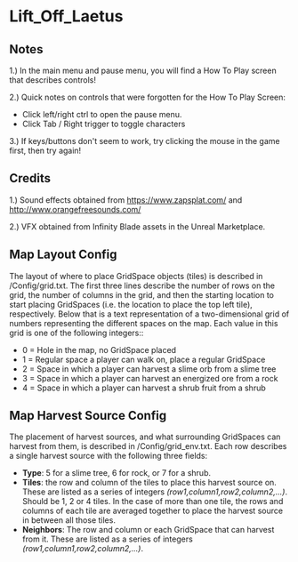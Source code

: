# Lift_Off_Laetus

## Notes
1.) In the main menu and pause menu, you will find a How To Play screen that describes controls!

2.) Quick notes on controls that were forgotten for the How To Play Screen: 
- Click left/right ctrl to open the pause menu.
- Click Tab / Right trigger to toggle characters

3.) If keys/buttons don't seem to work, try clicking the mouse in the game first, then try again!

## Credits
1.) Sound effects obtained from https://www.zapsplat.com/ and http://www.orangefreesounds.com/

2.) VFX obtained from Infinity Blade assets in the Unreal Marketplace.

## Map Layout Config  
The layout of where to place GridSpace objects (tiles) is described in /Config/grid.txt. The first three lines 
describe the number of rows on the grid, the number of columns in the grid, and then the starting location to start 
placing GridSpaces (i.e. the location to place the top left tile), respectively. Below that is a text representation 
of a two-dimensional grid of numbers representing the different spaces on the map. Each value in this grid is one
of the following integers::  

- 0 = Hole in the map, no GridSpace placed  
- 1 = Regular space a player can walk on, place a regular GridSpace  
- 2 = Space in which a player can harvest a slime orb from a slime tree  
- 3 = Space in which a player can harvest an energized ore from a rock  
- 4 = Space in which a player can harvest a shrub fruit from a shrub  

## Map Harvest Source Config
The placement of harvest sources, and what surrounding GridSpaces can harvest from them, is described in
/Config/grid_env.txt. Each row describes a single harvest source with the following three fields:  
- **Type**: 5 for a slime tree, 6 for rock, or 7 for a shrub.  
- **Tiles**: the row and column of the tiles to place this harvest source on. These are listed as a series 
of integers *(row1,column1,row2,column2,...)*. Should be 1, 2 or 4 tiles. In the case of more than one 
tile, the rows and columns of each tile are averaged together to place the harvest source in between all 
those tiles.  
- **Neighbors**: The row and column or each GridSpace that can harvest from it. These are listed as a series 
of integers *(row1,column1,row2,column2,...)*.
